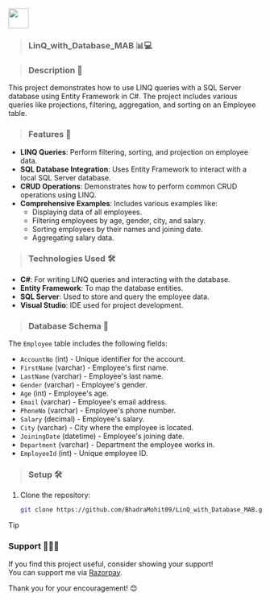 <img src="https://user-images.githubusercontent.com/65187002/144930161-2f783401-8d27-4fdf-a2f7-cc0ba32f1f1f.gif" width="40"/>

> ### LinQ_with_Database_MAB 📊💻

> ### Description 📜
<p>This project demonstrates how to use LINQ queries with a SQL Server database using Entity Framework in C#. The project includes various queries like projections, filtering, aggregation, and sorting on an Employee table.</p>

> ### Features 🌟
- **LINQ Queries**: Perform filtering, sorting, and projection on employee data.
- **SQL Database Integration**: Uses Entity Framework to interact with a local SQL Server database.
- **CRUD Operations**: Demonstrates how to perform common CRUD operations using LINQ.
- **Comprehensive Examples**: Includes various examples like:
  - Displaying data of all employees.
  - Filtering employees by age, gender, city, and salary.
  - Sorting employees by their names and joining date.
  - Aggregating salary data.

> ### Technologies Used 🛠️
- **C#**: For writing LINQ queries and interacting with the database.
- **Entity Framework**: To map the database entities.
- **SQL Server**: Used to store and query the employee data.
- **Visual Studio**: IDE used for project development.

> ### Database Schema 📂
The `Employee` table includes the following fields:
- `AccountNo` (int) - Unique identifier for the account.
- `FirstName` (varchar) - Employee's first name.
- `LastName` (varchar) - Employee's last name.
- `Gender` (varchar) - Employee's gender.
- `Age` (int) - Employee's age.
- `Email` (varchar) - Employee's email address.
- `PhoneNo` (varchar) - Employee's phone number.
- `Salary` (decimal) - Employee's salary.
- `City` (varchar) - City where the employee is located.
- `JoiningDate` (datetime) - Employee's joining date.
- `Department` (varchar) - Department the employee works in.
- `EmployeeId` (int) - Unique employee ID.

> ### Setup 🛠️
1. Clone the repository:
   ```bash
   git clone https://github.com/BhadraMohit09/LinQ_with_Database_MAB.git

> [!TIP]
> ### Support 🧑‍🤝‍🧑
> If you find this project useful, consider showing your support!  
> You can support me via [Razorpay](https://razorpay.me/@mohitbhadra).

Thank you for your encouragement! 😊

